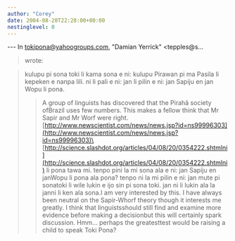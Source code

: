 ```yaml
---
author: "Corey"
date: 2004-08-20T22:28:00+00:00
nestinglevel: 0
---
```

\---
 In [tokipona@yahoogroups.com](mailto://tokipona@yahoogroups.com), "Damian Yerrick" <tepples@s...
>wrote:

> kulupu pi sona toki li kama sona e ni: kulupu Pirawan pi ma Pasila
> li kepeken e nanpa lili. ni li pali e ni: jan li pilin e ni:
> jan Sapiju en jan Wopu li pona.
>> A group of linguists has discovered that the Pirahã society ofBrazil
> uses few numbers. This makes a fellow think that Mr Sapir and
> Mr Worf were right.
>> [http://www.newscientist.com/news/news.jsp?id=ns99996303](http://www.newscientist.com/news/news.jsp?id=ns99996303)\
> [http://science.slashdot.org/articles/04/08/20/0354222.shtmlni](http://science.slashdot.org/articles/04/08/20/0354222.shtmlni) li pona tawa mi. tenpo pini la mi sona ala e ni: jan Sapiju en janWopu li pona ala pona? tenpo ni la mi pilin e ni: jan mute pi sonatoki li wile lukin e ijo sin pi sona toki. jan ni li lukin ala la janni li ken ala sona.I am very interested by this. I have always been neutral on the Sapir-Whorf theory though it interests me greatly. I think that linguistsshould still find and examine more evidence before making a decisionbut this will certainly spark discussion. Hmm... perhaps the greatesttest would be raising a child to speak Toki Pona?